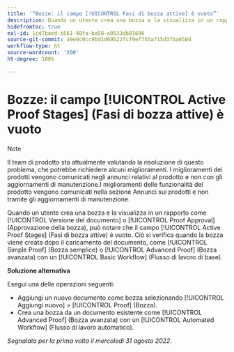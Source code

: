 ```yaml
---
title: '“Bozze: il campo [!UICONTROL Fasi di bozza attive] è vuoto”'
description: Quando un utente crea una bozza e la visualizza in un rapporto come [!UICONTROL Versione del documento] o [!UICONTROL Proof Approval] (Approvazione della bozza), può notare che il campo [!UICONTROL Active Proof Stages] (Fasi di bozza attive) è vuoto. Ciò si verifica quando la bozza viene creata dopo il caricamento del documento, come [!UICONTROL Simple Proof] (Bozza semplice) o [!UICONTROL Advanced Proof] (Bozza avanzata) con un [!UICONTROL Basic Workflow] (Flusso di lavoro di base).
hidefromtoc: true
exl-id: 1cd7baed-b561-48fa-ba58-e0533db01696
source-git-commit: a9e0c0cc9bd1d69b22fcf9ef755a715d37ba658d
workflow-type: ht
source-wordcount: '200'
ht-degree: 100%

---
```


# Bozze: il campo [!UICONTROL Active Proof Stages] (Fasi di bozza attive) è vuoto

<!-- This Known Issue is on the TOC for both Workfront and Workfront Proof. Article created by request.-->

>[!NOTE]
>
>Il team di prodotto sta attualmente valutando la risoluzione di questo problema, che potrebbe richiedere alcuni miglioramenti. I miglioramenti dei prodotti vengono comunicati negli annunci relativi al prodotto e non con gli aggiornamenti di manutenzione.I miglioramenti delle funzionalità del prodotto vengono comunicati nella sezione Annunci sui prodotti e non tramite gli aggiornamenti di manutenzione.

Quando un utente crea una bozza e la visualizza in un rapporto come [!UICONTROL Versione del documento] o [!UICONTROL Proof Approval] (Approvazione della bozza), può notare che il campo [!UICONTROL Active Proof Stages] (Fasi di bozza attive) è vuoto. Ciò si verifica quando la bozza viene creata dopo il caricamento del documento, come [!UICONTROL Simple Proof] (Bozza semplice) o [!UICONTROL Advanced Proof] (Bozza avanzata) con un [!UICONTROL Basic Workflow] (Flusso di lavoro di base).

**Soluzione alternativa**

Esegui una delle operazioni seguenti:

* Aggiungi un nuovo documento come bozza selezionando [!UICONTROL Aggiungi nuovo] > [!UICONTROL Proof] (Bozza).
* Crea una bozza da un documento esistente come [!UICONTROL Advanced Proof] (Bozza avanzata) con un [!UICONTROL Automated Workflow] (Flusso di lavoro automatico).

_Segnalato per la prima volta il mercoledì 31 agosto 2022._
